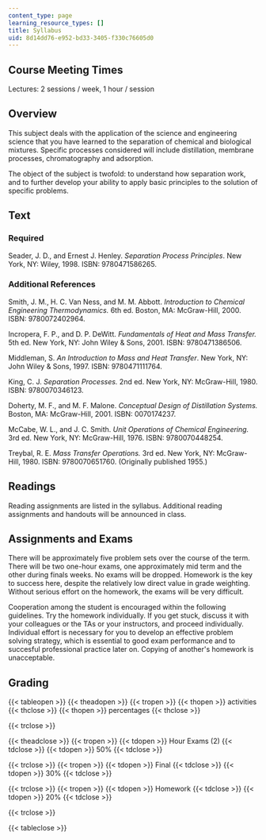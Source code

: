 ```yaml
---
content_type: page
learning_resource_types: []
title: Syllabus
uid: 8d14dd76-e952-bd33-3405-f330c76605d0
---
```


Course Meeting Times
--------------------

Lectures: 2 sessions / week, 1 hour / session

Overview
--------

This subject deals with the application of the science and engineering science that you have learned to the separation of chemical and biological mixtures. Specific processes considered will include distillation, membrane processes, chromatography and adsorption.

The object of the subject is twofold: to understand how separation work, and to further develop your ability to apply basic principles to the solution of specific problems.

Text
----

### Required

Seader, J. D., and Ernest J. Henley. _Separation Process Principles_. New York, NY: Wiley, 1998. ISBN: 9780471586265.

### Additional References

Smith, J. M., H. C. Van Ness, and M. M. Abbott. _Introduction to Chemical Engineering Thermodynamics._ 6th ed. Boston, MA: McGraw-Hill, 2000. ISBN: 9780072402964.

Incropera, F. P., and D. P. DeWitt. _Fundamentals of Heat and Mass Transfer._ 5th ed. New York, NY: John Wiley & Sons, 2001. ISBN: 9780471386506.

Middleman, S. _An Introduction to Mass and Heat Transfer_. New York, NY: John Wiley & Sons, 1997. ISBN: 9780471111764.

King, C. J. _Separation Processes._ 2nd ed. New York, NY: McGraw-Hill, 1980. ISBN: 9780070346123.

Doherty, M. F., and M. F. Malone. _Conceptual Design of Distillation Systems._ Boston, MA: McGraw-Hill, 2001. ISBN: 0070174237.

McCabe, W. L., and J. C. Smith. _Unit Operations of Chemical Engineering._ 3rd ed. New York, NY: McGraw-Hill, 1976. ISBN: 9780070448254.

Treybal, R. E. _Mass Transfer Operations._ 3rd ed. New York, NY: McGraw-Hill, 1980. ISBN: 9780070651760. (Originally published 1955.)

Readings
--------

Reading assignments are listed in the syllabus. Additional reading assignments and handouts will be announced in class.

Assignments and Exams
---------------------

There will be approximately five problem sets over the course of the term. There will be two one-hour exams, one approximately mid term and the other during finals weeks. No exams will be dropped. Homework is the key to success here, despite the relatively low direct value in grade weighting. Without serious effort on the homework, the exams will be very difficult.

Cooperation among the student is encouraged within the following guidelines. Try the homework individually. If you get stuck, discuss it with your colleagues or the TAs or your instructors, and proceed individually. Individual effort is necessary for you to develop an effective problem solving strategy, which is essential to good exam performance and to succesful professional practice later on. Copying of another's homework is unacceptable.

Grading
-------

{{< tableopen >}}
{{< theadopen >}}
{{< tropen >}}
{{< thopen >}}
activities
{{< thclose >}}
{{< thopen >}}
percentages
{{< thclose >}}

{{< trclose >}}

{{< theadclose >}}
{{< tropen >}}
{{< tdopen >}}
Hour Exams (2)
{{< tdclose >}}
{{< tdopen >}}
50%
{{< tdclose >}}

{{< trclose >}}
{{< tropen >}}
{{< tdopen >}}
Final
{{< tdclose >}}
{{< tdopen >}}
30%
{{< tdclose >}}

{{< trclose >}}
{{< tropen >}}
{{< tdopen >}}
Homework
{{< tdclose >}}
{{< tdopen >}}
20%
{{< tdclose >}}

{{< trclose >}}

{{< tableclose >}}